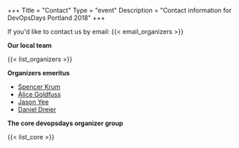 +++
Title = "Contact"
Type = "event"
Description = "Contact information for DevOpsDays Portland 2018"
+++

If you'd like to contact us by email: {{< email_organizers >}}

**Our local team**

{{< list_organizers >}}

**Organizers emeritus**

* <a href="https://twitter.com/nibalizer">Spencer Krum</a>
* <a href="https://twitter.com/alicegoldfuss">Alice Goldfuss</a>
* <a href="https://twitter.com/gitbisect">Jason Yee</a>
* <a href="https://twitter.com/daniel_dreier">Daniel Dreier</a>

**The core devopsdays organizer group**

{{< list_core >}}
